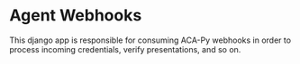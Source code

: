 # Agent Webhooks

This django app is responsible for consuming ACA-Py webhooks in order to
process incoming credentials, verify presentations, and so on.